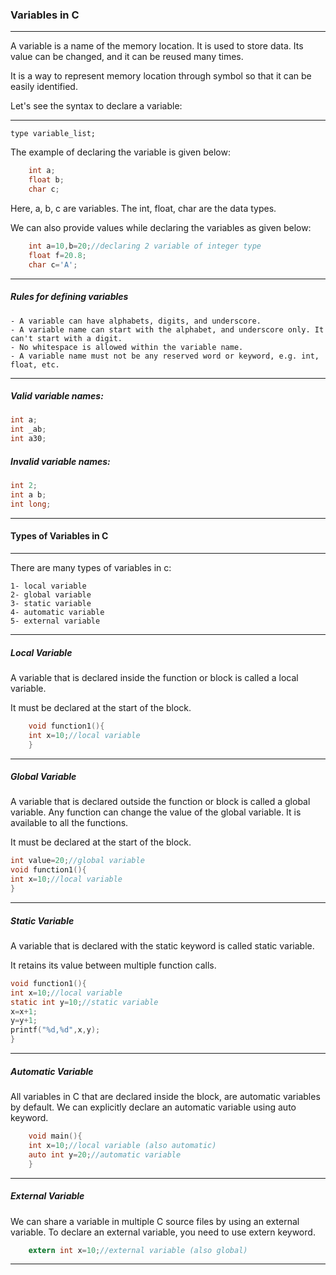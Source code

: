 ### Variables in C

-----------

A variable is a name of the memory location. It is used to store data. Its value can be changed, and it can be reused many times.

It is a way to represent memory location through symbol so that it can be easily identified.

Let's see the syntax to declare a variable:

---------

```
type variable_list; 
```



The example of declaring the variable is given below: 

```objectivec
    int a;  
    float b;  
    char c;  
```

Here, a, b, c are variables. The int, float, char are the data types.

We can also provide values while declaring the variables as given below:

```objectivec
    int a=10,b=20;//declaring 2 variable of integer type  
    float f=20.8;  
    char c='A';  
```

-------


##### Rules for defining variables


    - A variable can have alphabets, digits, and underscore.
    - A variable name can start with the alphabet, and underscore only. It can't start with a digit.
    - No whitespace is allowed within the variable name.
    - A variable name must not be any reserved word or keyword, e.g. int, float, etc.

--------

##### Valid variable names:

```objectivec
int a;  
int _ab;  
int a30;
```


##### Invalid variable names:

```objectivec
int 2;  
int a b;  
int long; 
```

---------

#### Types of Variables in C

--------
There are many types of variables in c:

    1- local variable
    2- global variable
    3- static variable
    4- automatic variable
    5- external variable
    
----------

##### Local Variable

A variable that is declared inside the function or block is called a local variable.

It must be declared at the start of the block.

```objectivec
    void function1(){  
    int x=10;//local variable  
    }  
```
    
 -------
 
##### Global Variable
 
 A variable that is declared outside the function or block is called a global variable. Any function can change the value of the global variable. It is available to all the functions.
 
 It must be declared at the start of the block.
 
 ```objectivec
int value=20;//global variable  
void function1(){  
int x=10;//local variable  
} 
```

-------

##### Static Variable

A variable that is declared with the static keyword is called static variable.

It retains its value between multiple function calls.

```objectivec
void function1(){  
int x=10;//local variable  
static int y=10;//static variable  
x=x+1;  
y=y+1;  
printf("%d,%d",x,y);  
} 
```

------

##### Automatic Variable

All variables in C that are declared inside the block, are automatic variables by default. We can explicitly declare an automatic variable using auto keyword.

```objectivec
    void main(){  
    int x=10;//local variable (also automatic)  
    auto int y=20;//automatic variable  
    }  
```

------

##### External Variable

We can share a variable in multiple C source files by using an external variable. To declare an external variable, you need to use extern keyword.

```objectivec
    extern int x=10;//external variable (also global)  
```

--------


